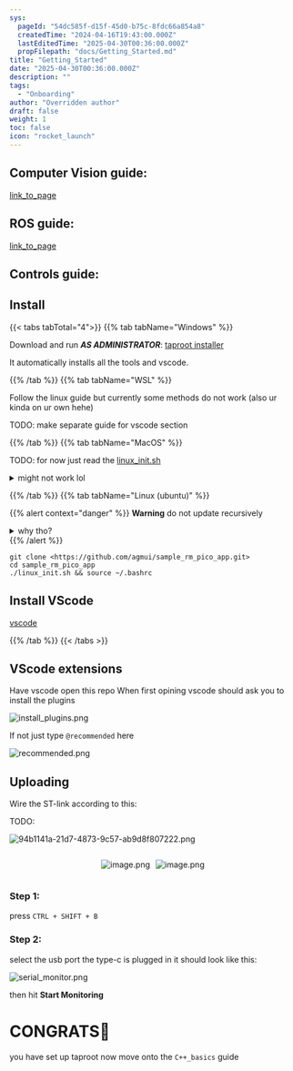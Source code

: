 ```yaml
---
sys:
  pageId: "54dc585f-d15f-45d0-b75c-8fdc66a854a8"
  createdTime: "2024-04-16T19:43:00.000Z"
  lastEditedTime: "2025-04-30T00:36:00.000Z"
  propFilepath: "docs/Getting_Started.md"
title: "Getting_Started"
date: "2025-04-30T00:36:00.000Z"
description: ""
tags:
  - "Onboarding"
author: "Overridden author"
draft: false
weight: 1
toc: false
icon: "rocket_launch"
---
```


## Computer Vision guide:

[link_to_page](86d45bc0-388b-4d26-8848-44f255f73d0e)

## ROS guide:

[link_to_page](3c76c1de-ec8f-46d6-8b0a-294005edc2d5)

## Controls guide:

## Install

{{< tabs tabTotal="4">}}
{{% tab tabName="Windows" %}}

Download and run _**AS ADMINISTRATOR**_: [taproot installer](https://github.com/Thornbots/TeachingFreshies/releases/tag/1.0)

It automatically installs all the tools and vscode.

{{% /tab %}}
{{% tab tabName="WSL" %}}

Follow the linux guide but currently some methods do not work (also ur kinda on ur own hehe)

TODO: make separate guide for vscode section

{{% /tab %}}
{{% tab tabName="MacOS" %}}

TODO: for now just read the [linux_init.sh](https://github.com/agmui/sample_rm_pico_app/blob/main/linux_init.sh)

<details>
<summary>might not work lol</summary>

`brew install libusb pkg-config`

Next install: [vscode](https://code.visualstudio.com/Download)

</details>

{{% /tab %}}
{{% tab tabName="Linux (ubuntu)" %}}

{{% alert context="danger" %}}
**Warning** do not update recursively
<details>
<summary>why tho?</summary>
There are some submodules that may go on for a while (like tinyusb) and I highly
recommend you don't need to get them.
If you want to see what submodules I update just look in `linux_init.sh`
</details>
{{% /alert %}}

```shell
git clone <https://github.com/agmui/sample_rm_pico_app.git>
cd sample_rm_pico_app
./linux_init.sh && source ~/.bashrc
```

## Install VScode

[vscode](https://code.visualstudio.com/Download)

{{% /tab %}}
{{< /tabs >}}

## VScode extensions

Have vscode open this repo
When first opining vscode should ask you to install the plugins

![install_plugins.png](https://prod-files-secure.s3.us-west-2.amazonaws.com/d518164a-d88e-44d1-a4ee-3adb3bd8bce0/89bd30f0-1825-4e77-867b-0a41ce370880/install_plugins.png?X-Amz-Algorithm=AWS4-HMAC-SHA256&X-Amz-Content-Sha256=UNSIGNED-PAYLOAD&X-Amz-Credential=ASIAZI2LB466ZAIJYCVB%2F20250604%2Fus-west-2%2Fs3%2Faws4_request&X-Amz-Date=20250604T004242Z&X-Amz-Expires=3600&X-Amz-Security-Token=IQoJb3JpZ2luX2VjEEcaCXVzLXdlc3QtMiJHMEUCIQDBnQmXkQ%2B31tGeYGtCoi3b%2FeS6nHXAeC2tUzbTQf8C6wIgN3EsuzBu9jL23nDT5K6hHJwn%2FuAu4XW6yqYvg3KLRR4q%2FwMIIBAAGgw2Mzc0MjMxODM4MDUiDKVuOZH1gdDpAl0bbSrcAygZHlj9hmDBYOlCJVREGznmUeQwqvP1sXf9of89XKl7cfbOghwWK2G03ezWPV7D9Hf7xoc2tcM6M48dZ%2FPFs7Cd6oi8VLxLfesccqowm%2FzWEoQ44NkCUjgfJec%2FusD1s8e7HGlRCs9x6shjPTys6GD%2BSNqz6N6tkNQrxhF2CXLmxpLtOe%2FMvBQ%2FV5iL8oanTLMCM2CrsaNtWwRzSbgf%2Ftd4AbsTi9g0LljexY%2FUHg%2BBCbDVX%2FomGRBMdFtJqNubjbd0FvJVB2488XdeyhVk14QMFsitx2qiuoN%2BDvb6VOVQ8goN%2BG3SzxN2Nnl7NCysIKNCJCPxlmxXFrzUBU4SkJM378AYhU4eZxevFP8na3M9zM5vC3LVzGEnuNbOwwI4PKq8X35wfuRq1z69fBRY5466%2BLwNOLYRBPQh%2Fz1Ga%2BDOHQUN7jLBhDlK%2BGNmjYPi9AoiLACaTqxULgxl118%2FRhdkmL3CdckRnOSJnXTPSYkuIMKQHimI0NiZ4pm3kLe9DwuBxYkfhnoLQW1k2ycgYmQHGkNm2mMPbTYwnteovXmnKintKlj3upejVyl7sVAb7LKP8cJjl3O7PDQMDEPd5Sv9AHyszH8lX5yemXto1JzGNkDNnXFT0RDFbMN7MN33%2FcEGOqUByOMv3xz0304qOQQ3fnA79MUdZ8TaF0HlnkorrleYnsxPEhZEPBDopRMvZq6E8cE2mcavoHOtFFFfJnGmRZHJiA6Y8nRz7DJfNQqEZ%2FFNN5%2BEtU1jtHdkH9UTATO7qHuRNuQlTJo42sbUwzx%2B9cMsNqzoJCVJnJA9ptil%2FXW2K3jBDRJuT590l8nR%2FHV29kFShJpVsNV%2B2HFULfNiEloOOnLCReq2&X-Amz-Signature=f6484f52b6d1d57188ab48d4802406897e4244e646d1e6b3fd1ac1964a2be51e&X-Amz-SignedHeaders=host&x-id=GetObject)

If not just type `@recommended` here  

![recommended.png](https://prod-files-secure.s3.us-west-2.amazonaws.com/d518164a-d88e-44d1-a4ee-3adb3bd8bce0/61e661e9-5d85-4dfc-be0d-8d2097a5e793/recommended.png?X-Amz-Algorithm=AWS4-HMAC-SHA256&X-Amz-Content-Sha256=UNSIGNED-PAYLOAD&X-Amz-Credential=ASIAZI2LB466ZAIJYCVB%2F20250604%2Fus-west-2%2Fs3%2Faws4_request&X-Amz-Date=20250604T004242Z&X-Amz-Expires=3600&X-Amz-Security-Token=IQoJb3JpZ2luX2VjEEcaCXVzLXdlc3QtMiJHMEUCIQDBnQmXkQ%2B31tGeYGtCoi3b%2FeS6nHXAeC2tUzbTQf8C6wIgN3EsuzBu9jL23nDT5K6hHJwn%2FuAu4XW6yqYvg3KLRR4q%2FwMIIBAAGgw2Mzc0MjMxODM4MDUiDKVuOZH1gdDpAl0bbSrcAygZHlj9hmDBYOlCJVREGznmUeQwqvP1sXf9of89XKl7cfbOghwWK2G03ezWPV7D9Hf7xoc2tcM6M48dZ%2FPFs7Cd6oi8VLxLfesccqowm%2FzWEoQ44NkCUjgfJec%2FusD1s8e7HGlRCs9x6shjPTys6GD%2BSNqz6N6tkNQrxhF2CXLmxpLtOe%2FMvBQ%2FV5iL8oanTLMCM2CrsaNtWwRzSbgf%2Ftd4AbsTi9g0LljexY%2FUHg%2BBCbDVX%2FomGRBMdFtJqNubjbd0FvJVB2488XdeyhVk14QMFsitx2qiuoN%2BDvb6VOVQ8goN%2BG3SzxN2Nnl7NCysIKNCJCPxlmxXFrzUBU4SkJM378AYhU4eZxevFP8na3M9zM5vC3LVzGEnuNbOwwI4PKq8X35wfuRq1z69fBRY5466%2BLwNOLYRBPQh%2Fz1Ga%2BDOHQUN7jLBhDlK%2BGNmjYPi9AoiLACaTqxULgxl118%2FRhdkmL3CdckRnOSJnXTPSYkuIMKQHimI0NiZ4pm3kLe9DwuBxYkfhnoLQW1k2ycgYmQHGkNm2mMPbTYwnteovXmnKintKlj3upejVyl7sVAb7LKP8cJjl3O7PDQMDEPd5Sv9AHyszH8lX5yemXto1JzGNkDNnXFT0RDFbMN7MN33%2FcEGOqUByOMv3xz0304qOQQ3fnA79MUdZ8TaF0HlnkorrleYnsxPEhZEPBDopRMvZq6E8cE2mcavoHOtFFFfJnGmRZHJiA6Y8nRz7DJfNQqEZ%2FFNN5%2BEtU1jtHdkH9UTATO7qHuRNuQlTJo42sbUwzx%2B9cMsNqzoJCVJnJA9ptil%2FXW2K3jBDRJuT590l8nR%2FHV29kFShJpVsNV%2B2HFULfNiEloOOnLCReq2&X-Amz-Signature=913baaf19010fa49a8b17736ef9fa7025e921483b592129336ad9b9b7d8be4d2&X-Amz-SignedHeaders=host&x-id=GetObject)

## Uploading

Wire the ST-link according to this:

TODO:

![94b1141a-21d7-4873-9c57-ab9d8f807222.png](https://prod-files-secure.s3.us-west-2.amazonaws.com/d518164a-d88e-44d1-a4ee-3adb3bd8bce0/e5fad17d-ab82-4300-9f4c-505ab4b1202c/94b1141a-21d7-4873-9c57-ab9d8f807222.png?X-Amz-Algorithm=AWS4-HMAC-SHA256&X-Amz-Content-Sha256=UNSIGNED-PAYLOAD&X-Amz-Credential=ASIAZI2LB466ZAIJYCVB%2F20250604%2Fus-west-2%2Fs3%2Faws4_request&X-Amz-Date=20250604T004242Z&X-Amz-Expires=3600&X-Amz-Security-Token=IQoJb3JpZ2luX2VjEEcaCXVzLXdlc3QtMiJHMEUCIQDBnQmXkQ%2B31tGeYGtCoi3b%2FeS6nHXAeC2tUzbTQf8C6wIgN3EsuzBu9jL23nDT5K6hHJwn%2FuAu4XW6yqYvg3KLRR4q%2FwMIIBAAGgw2Mzc0MjMxODM4MDUiDKVuOZH1gdDpAl0bbSrcAygZHlj9hmDBYOlCJVREGznmUeQwqvP1sXf9of89XKl7cfbOghwWK2G03ezWPV7D9Hf7xoc2tcM6M48dZ%2FPFs7Cd6oi8VLxLfesccqowm%2FzWEoQ44NkCUjgfJec%2FusD1s8e7HGlRCs9x6shjPTys6GD%2BSNqz6N6tkNQrxhF2CXLmxpLtOe%2FMvBQ%2FV5iL8oanTLMCM2CrsaNtWwRzSbgf%2Ftd4AbsTi9g0LljexY%2FUHg%2BBCbDVX%2FomGRBMdFtJqNubjbd0FvJVB2488XdeyhVk14QMFsitx2qiuoN%2BDvb6VOVQ8goN%2BG3SzxN2Nnl7NCysIKNCJCPxlmxXFrzUBU4SkJM378AYhU4eZxevFP8na3M9zM5vC3LVzGEnuNbOwwI4PKq8X35wfuRq1z69fBRY5466%2BLwNOLYRBPQh%2Fz1Ga%2BDOHQUN7jLBhDlK%2BGNmjYPi9AoiLACaTqxULgxl118%2FRhdkmL3CdckRnOSJnXTPSYkuIMKQHimI0NiZ4pm3kLe9DwuBxYkfhnoLQW1k2ycgYmQHGkNm2mMPbTYwnteovXmnKintKlj3upejVyl7sVAb7LKP8cJjl3O7PDQMDEPd5Sv9AHyszH8lX5yemXto1JzGNkDNnXFT0RDFbMN7MN33%2FcEGOqUByOMv3xz0304qOQQ3fnA79MUdZ8TaF0HlnkorrleYnsxPEhZEPBDopRMvZq6E8cE2mcavoHOtFFFfJnGmRZHJiA6Y8nRz7DJfNQqEZ%2FFNN5%2BEtU1jtHdkH9UTATO7qHuRNuQlTJo42sbUwzx%2B9cMsNqzoJCVJnJA9ptil%2FXW2K3jBDRJuT590l8nR%2FHV29kFShJpVsNV%2B2HFULfNiEloOOnLCReq2&X-Amz-Signature=77c7bf7543acd28193fd267558bdff8fd00295a45e2f174ddedf07ffbba87e20&X-Amz-SignedHeaders=host&x-id=GetObject)

<div style="display: flex;flex-direction: row; column-gap:10px; max-width: 630px;justify-content: center;">
<div>

![image.png](https://prod-files-secure.s3.us-west-2.amazonaws.com/d518164a-d88e-44d1-a4ee-3adb3bd8bce0/210ecb78-1116-4d7b-b9b7-2292f66fa2c2/image.png?X-Amz-Algorithm=AWS4-HMAC-SHA256&X-Amz-Content-Sha256=UNSIGNED-PAYLOAD&X-Amz-Credential=ASIAZI2LB466SNQE6T2R%2F20250604%2Fus-west-2%2Fs3%2Faws4_request&X-Amz-Date=20250604T004245Z&X-Amz-Expires=3600&X-Amz-Security-Token=IQoJb3JpZ2luX2VjEEcaCXVzLXdlc3QtMiJHMEUCIQD6pm4FqtZA7IvBVJY9yAeZwZu%2BZyOBCga1G0mKluGYbwIgIxPOujtO8Q3ljVgZbA5bCxoMt4qUP6kOoXI3rrmysuYq%2FwMIIBAAGgw2Mzc0MjMxODM4MDUiDMam3zlgrdjjmum5GCrcA9xVGv9d4SW77nbpz2hNa4j5ls8GfMbz11yj81NiyHS4Im6MYfwcATZPpR6dAGIEY1DIeQxF44cHOv8ouJHXRtgrY3JANmBdnmvrk9uTqdohU9HnssU6uorOiOtZuOQQV4uoU8v%2BQj%2BU5E%2BbW5Kj10D7wIb7i%2FlDnBDd47k%2Bc6pj%2Flg2E9F4LdRB3E8wfYZ31%2FaYl2D5tpnFSj%2BblTvl%2FRNSJdoswU9wUkykJ88cCDjd4EFkkGAccKi18arYjDBtGVUs3P9dLomeVM7rxz1ThgOtbGJfjeaa6OZVPTJhb11stA0oL72JQMBgicV7DtS8gXSPgOkObRd6dfhUVDF94J%2Bip7oUjWnRnq6IxBesvVEbZsH4ncRnsPYZE7TWJ%2B7XgP6JhpUnXlWVK3Kb47ieDBKNHU%2Fgnhl3ft1LxTFE2iDvr5ssMrGgDk%2FekCD%2BmfGVA9jvkF6JhrXLx7VgmXOONhA6yYv1IQ%2BUYEcGI2IH3D2%2B70Aet48RMUT4xrshKztPf4cRDuxEC7MkWWRnJ0OjoX1zABq0snyGq9YJ0BB15pF9IIXF0FkNeenwF1E07DnFjovSUnH6BwKkErpcnrzUCVwyGOSj5snRl7YBsT6Ckz%2F0eKQXftk8%2FVrevOr%2FMKb3%2FcEGOqUBn4PPo%2B8RllwzUkMpDXJEBdJyCCVNDz3jUIoUlrd1rGGvKUr%2FLtsnTb%2FQtRCRoL8MnJ7XKdGWYL0gR6D6LNBoM6UjbXvaQObCL2exebm38sxkvoNRV7TqCYiPCkySuO71D1UOg6ptO3%2FxZ4EQqDIrwnk9bXAPC5Dq2oOVni41dyRgqFdrdCG7CqRG13IBayAOIC3HCiKO3NCROntO9k3TdfuRqUzO&X-Amz-Signature=6c059e944805ec3445b285a58a2411303296d2adb0c0646519e3af0b16fbdfb2&X-Amz-SignedHeaders=host&x-id=GetObject)

</div>
<div>

![image.png](https://prod-files-secure.s3.us-west-2.amazonaws.com/d518164a-d88e-44d1-a4ee-3adb3bd8bce0/33a0fd0f-8ca6-4a86-8e09-26e95ded1fff/image.png?X-Amz-Algorithm=AWS4-HMAC-SHA256&X-Amz-Content-Sha256=UNSIGNED-PAYLOAD&X-Amz-Credential=ASIAZI2LB4663Z2LGECB%2F20250604%2Fus-west-2%2Fs3%2Faws4_request&X-Amz-Date=20250604T004249Z&X-Amz-Expires=3600&X-Amz-Security-Token=IQoJb3JpZ2luX2VjEEgaCXVzLXdlc3QtMiJIMEYCIQCfTNV4DgjJhTm8zIAiIuppy3CxAuxHHFfpDDC1mof7xgIhAMDQvAsAQ1VFL7Nq13FUdWYgNcaqh0FUJQ6ud1mGncXCKv8DCCEQABoMNjM3NDIzMTgzODA1Igxgg3i82puAJat4DFwq3AOnsvA3uQcMco%2FPgp6%2FFSo6ys5JIYPnzcQCX722itTcq4Qn6zRMGGi4Cuo%2FoDnvWax8ame6aP4da%2FsyLbR0DC%2FHvphpIw3v3s4wqtDigds3vY9WXp1bXBOuzeceLomzjqynwTjoDITE2wXfV8H7A8Yj%2Fyb7akKsxcCb%2FYc8S94iGLZpzgRSy9fEuHTCEuYrq3Cnlh6oEArknhKszOJxRnd8aQFxid50E6PowaRpwbbY7tKFHlGxE1tB%2BbPGMsVVUl4i9dkVLdIgumUN1%2FEqyW8MwDCeRohQoE%2FxRmvSjXM0r6Sn7sPFcdGC6JGW3gYaHuDiiVr9DUE%2B2%2FQ3w9duMHQ6xtUJIxhCudkTCR3Lq9SQvmfj1FSCXoblwaytosF5gQuRBs%2BZWubFhjSpHouS6%2BPNMeD46RciklheJGhrRCvsytffQUptgG8zfxhAWbCxxZCCnrzW2hyzTvGkIksbPg65TnapdWjNNh31K6unVA9ydydiiMWh1FPb9Yqv6EooR%2FRccl8rsnVvys%2F0Av0ou%2Fnd4NRwQnQXuW%2BR3UfaFxIocZjiD6OFINYW%2B9Ug02%2FgfUXUgZ25xEsv3ErBtW3Jn6GgKFcxH%2FLLtvEa%2BCMWfKDTHeyq%2FannB7lXjp5goTDukP7BBjqkAXs3N98WGv7rQxZxu0kix6E5aJT0f9%2FniNzPue6ZFP0zAmIHbDkqfgM1FGgaA%2BvhAUYkxlJDi62Eh5FjYqqgVHrlhApFkAG9QMXoukifslpfN5JG9Buwp5tqcyrz1XfwRQbwiyeM1XKzeLPyYFAYwTimlsqwYJCjE%2BgDz6gGBMs9R0uSQzQWGo2EbyP8gtTIxCeEfNFzsOqWbbQ0zYMyzolCLqyE&X-Amz-Signature=4edc714a199ba0235f6f8d887c7fb312a29101bd53eb449dab889c784893ae06&X-Amz-SignedHeaders=host&x-id=GetObject)

</div>
</div>

### Step 1:

press `CTRL + SHIFT + B`

### Step 2:

select the usb port the type-c is plugged in it should look like this:

![serial_monitor.png](https://prod-files-secure.s3.us-west-2.amazonaws.com/d518164a-d88e-44d1-a4ee-3adb3bd8bce0/f03f4774-05d4-4393-b6a0-d5efb6d315ab/serial_monitor.png?X-Amz-Algorithm=AWS4-HMAC-SHA256&X-Amz-Content-Sha256=UNSIGNED-PAYLOAD&X-Amz-Credential=ASIAZI2LB466ZAIJYCVB%2F20250604%2Fus-west-2%2Fs3%2Faws4_request&X-Amz-Date=20250604T004242Z&X-Amz-Expires=3600&X-Amz-Security-Token=IQoJb3JpZ2luX2VjEEcaCXVzLXdlc3QtMiJHMEUCIQDBnQmXkQ%2B31tGeYGtCoi3b%2FeS6nHXAeC2tUzbTQf8C6wIgN3EsuzBu9jL23nDT5K6hHJwn%2FuAu4XW6yqYvg3KLRR4q%2FwMIIBAAGgw2Mzc0MjMxODM4MDUiDKVuOZH1gdDpAl0bbSrcAygZHlj9hmDBYOlCJVREGznmUeQwqvP1sXf9of89XKl7cfbOghwWK2G03ezWPV7D9Hf7xoc2tcM6M48dZ%2FPFs7Cd6oi8VLxLfesccqowm%2FzWEoQ44NkCUjgfJec%2FusD1s8e7HGlRCs9x6shjPTys6GD%2BSNqz6N6tkNQrxhF2CXLmxpLtOe%2FMvBQ%2FV5iL8oanTLMCM2CrsaNtWwRzSbgf%2Ftd4AbsTi9g0LljexY%2FUHg%2BBCbDVX%2FomGRBMdFtJqNubjbd0FvJVB2488XdeyhVk14QMFsitx2qiuoN%2BDvb6VOVQ8goN%2BG3SzxN2Nnl7NCysIKNCJCPxlmxXFrzUBU4SkJM378AYhU4eZxevFP8na3M9zM5vC3LVzGEnuNbOwwI4PKq8X35wfuRq1z69fBRY5466%2BLwNOLYRBPQh%2Fz1Ga%2BDOHQUN7jLBhDlK%2BGNmjYPi9AoiLACaTqxULgxl118%2FRhdkmL3CdckRnOSJnXTPSYkuIMKQHimI0NiZ4pm3kLe9DwuBxYkfhnoLQW1k2ycgYmQHGkNm2mMPbTYwnteovXmnKintKlj3upejVyl7sVAb7LKP8cJjl3O7PDQMDEPd5Sv9AHyszH8lX5yemXto1JzGNkDNnXFT0RDFbMN7MN33%2FcEGOqUByOMv3xz0304qOQQ3fnA79MUdZ8TaF0HlnkorrleYnsxPEhZEPBDopRMvZq6E8cE2mcavoHOtFFFfJnGmRZHJiA6Y8nRz7DJfNQqEZ%2FFNN5%2BEtU1jtHdkH9UTATO7qHuRNuQlTJo42sbUwzx%2B9cMsNqzoJCVJnJA9ptil%2FXW2K3jBDRJuT590l8nR%2FHV29kFShJpVsNV%2B2HFULfNiEloOOnLCReq2&X-Amz-Signature=df7c7e4f8f50fc6893cea45225b2d35e6aebfb691da31cf1c90de905424d58f9&X-Amz-SignedHeaders=host&x-id=GetObject)

then hit **Start Monitoring**

# CONGRATS🎉

you have set up taproot now move onto the `C++_basics` guide
